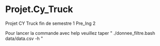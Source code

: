 # Projet.Cy_Truck
Projet CY Truck fin de semestre 1 Pre_Ing 2 




Pour lancer la commande avec help veuillez taper " ./donnee_filtre.bash data/data.csv -h "
